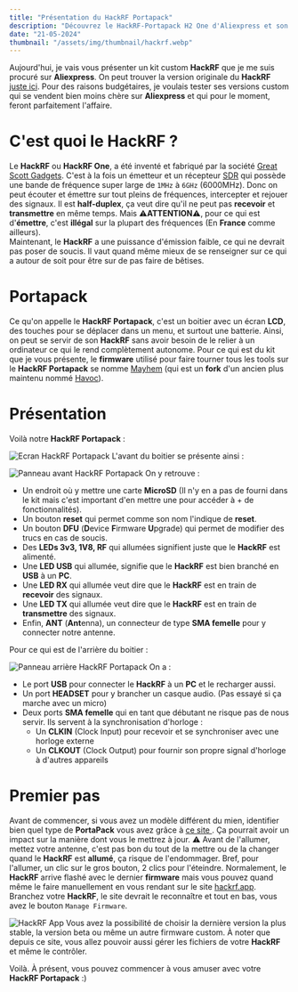 ```yaml
---
title: "Présentation du HackRF Portapack"
description: "Découvrez le HackRF-Portapack H2 One d'Aliexpress et son firmware Mayhem pour la SDR."
date: "21-05-2024"
thumbnail: "/assets/img/thumbnail/hackrf.webp"
---
```

Aujourd'hui, je vais vous présenter un kit custom **HackRF** que je me suis procuré sur **Aliexpress**.
On peut trouver la version originale du **HackRF** [juste ici](https://www.passion-radio.fr/emetteur-sdr/hackrf-sdr-75.html).
Pour des raisons budgétaires, je voulais tester ses versions custom qui se vendent bien moins chère sur **Aliexpress** et qui pour le moment, feront parfaitement l'affaire. 

#  C'est quoi le HackRF ? 
Le **HackRF** ou **HackRF One**, a été inventé et fabriqué par la société [Great Scott Gadgets](https://greatscottgadgets.com/). 
C'est à la fois un émetteur et un récepteur [SDR](../SDR/sdr.html) qui possède une bande de fréquence super large de `1MHz` à `6GHz` (6000MHz). 
Donc on peut écouter et émettre sur tout pleins de fréquences, intercepter et rejouer des signaux. Il est **half-duplex**, ça veut dire qu'il ne peut pas **recevoir** et **transmettre** en même temps. 
Mais ⚠️**ATTENTION**⚠️, pour ce qui est d'**émettre**, c'est **illégal** sur la plupart des fréquences (En **France** comme ailleurs).  
Maintenant, le **HackRF** a une puissance d'émission faible, ce qui ne devrait pas poser de soucis. Il vaut quand même mieux de se renseigner sur ce qui a autour de soit pour être sur de pas faire de bêtises.

# Portapack 
Ce qu'on appelle le **HackRF Portapack**, c'est un boitier avec un écran **LCD**, des touches pour se déplacer dans un menu, et surtout une batterie.  Ainsi, on peut se servir de son **HackRF** sans avoir besoin de le relier à un ordinateur ce qui le rend complètement autonome. Pour ce qui est du kit que je vous présente, le **firmware** utilisé pour faire tourner tous les tools sur le **HackRF Portapack** se nomme [Mayhem](https://github.com/portapack-mayhem/mayhem-firmware) (qui est un **fork** d'un ancien plus maintenu nommé [Havoc](https://github.com/furrtek/portapack-havoc/)).

#  Présentation 
Voilà notre **HackRF Portapack** :

![Ecran HackRF Portapack](../../../assets/img/pages/radio/hackrf/presentation/top.JPEG)
L'avant du boitier se présente ainsi :

![Panneau avant HackRF Portapack](../../../assets/img/pages/radio/hackrf/presentation/front.JPEG)
On y retrouve : 
- Un endroit où y mettre une carte **MicroSD** (Il n'y en a pas de fourni dans le kit mais c'est important d'en mettre une pour accéder à + de fonctionnalités).
- Un bouton **reset** qui permet comme son nom l'indique de **reset**. 
- Un bouton **DFU** (**D**evice **F**irmware **U**pgrade) qui permet de modifier des trucs en cas de soucis. 
- Des **LEDs 3v3, 1V8, RF** qui allumées signifient juste que le **HackRF** est alimenté.
- Une **LED USB** qui allumée, signifie que le **HackRF** est bien branché en **USB** à un **PC**.
- Une **LED RX** qui allumée veut dire que le **HackRF** est en train de **recevoir** des signaux. 
- Une **LED TX** qui allumée veut dire que le **HackRF** est en train de **transmettre** des signaux. 
- Enfin, **ANT** (**Ant**enna), un connecteur de type **SMA femelle** pour y connecter notre antenne.

Pour ce qui est de l'arrière du boitier : 

![Panneau arrière HackRF Portapack](../../../assets/img/pages/radio/hackrf/presentation/back.JPEG)
On a : 
- Le port **USB** pour connecter le **HackRF** à un **PC** et le recharger aussi.
- Un port **HEADSET** pour y brancher un casque audio. (Pas essayé si ça marche avec un micro)
- Deux ports **SMA femelle** qui en tant que débutant ne risque pas de nous servir. Ils servent à la synchronisation d'horloge : 
  - Un **CLKIN** (Clock Input) pour recevoir et se synchroniser avec une horloge externe
  - Un **CLKOUT** (Clock Output) pour fournir son propre signal d'horloge à d'autres appareils

# Premier pas
Avant de commencer, si vous avez un modèle différent du mien, identifier bien quel type de **PortaPack** vous avez grâce à [ce site ](https://github.com/portapack-mayhem/mayhem-firmware/wiki/PortaPack-Versions). Ça pourrait avoir un impact sur la manière dont vous le mettrez à jour. 
⚠️ Avant de l'allumer, mettez votre antenne, c'est pas bon du tout de la mettre ou de la changer quand le **HackRF** est **allumé**, ça risque de l'endommager.
Bref, pour l'allumer, un clic sur le gros bouton, 2 clics pour l'éteindre.
Normalement, le **HackRF** arrive flashé avec le dernier **firmware** mais vous pouvez quand même le faire manuellement en vous rendant sur le site [hackrf.app](https://hackrf.app/). Branchez votre **HackRF**, le site devrait le reconnaître et tout en bas, vous avez le bouton `Manage Firmware`.

![HackRF App](../../../assets/img/pages/radio/hackrf/presentation/hackrfapp.png)
Vous avez la possibilité de choisir la dernière version la plus stable, la version beta ou même un autre firmware custom.
À noter que depuis ce site, vous allez pouvoir aussi gérer les fichiers de votre **HackRF** et même le contrôler.

Voilà. À présent, vous pouvez commencer à vous amuser avec votre **HackRF Portapack** :)
